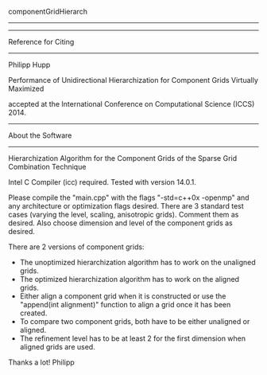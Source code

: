 componentGridHierarch
*********************************************************************


*********************************************************************
 Reference for Citing
*********************************************************************
Philipp Hupp

Performance of Unidirectional Hierarchization for Component Grids Virtually Maximized

accepted at the International Conference on Computational Science (ICCS) 2014.

*********************************************************************
 About the Software
*********************************************************************
Hierarchization Algorithm for the Component Grids of the Sparse Grid Combination Technique

Intel C Compiler (icc) required. Tested with version 14.0.1.

Please compile the "main.cpp" with the flags "-std=c++0x -openmp" and any architecture or optimization flags desired.
There are 3 standard test cases (varying the level, scaling, anisotropic grids). Comment them as desired. Also choose dimension and level of the component grids as desired.

There are 2 versions of component grids:
- The unoptimized hierarchization algorithm has to work on the unaligned grids.
- The optimized hierarchization algorithm has to work on the aligned grids.
- Either align a component grid when it is constructed or use the "append(int alignment)" function to align a grid once it has been created.
- To compare two component grids, both have to be either unaligned or aligned.
- The refinement level has to be at least 2 for the first dimension when aligned grids are used.

Thanks a lot!
Philipp
